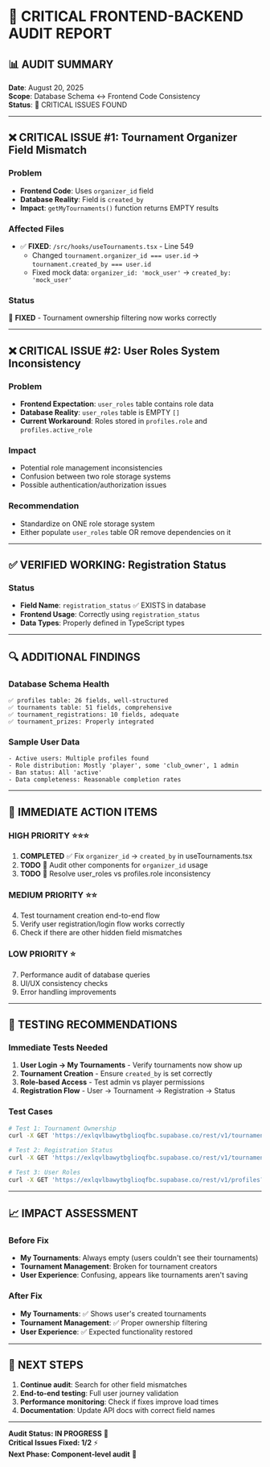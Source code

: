 # 🚨 CRITICAL FRONTEND-BACKEND AUDIT REPORT

## 📊 AUDIT SUMMARY
**Date**: August 20, 2025  
**Scope**: Database Schema ↔ Frontend Code Consistency  
**Status**: 🔴 CRITICAL ISSUES FOUND

---

## ❌ CRITICAL ISSUE #1: Tournament Organizer Field Mismatch

### Problem
- **Frontend Code**: Uses `organizer_id` field
- **Database Reality**: Field is `created_by`
- **Impact**: `getMyTournaments()` function returns EMPTY results

### Affected Files
- ✅ **FIXED**: `/src/hooks/useTournaments.tsx` - Line 549
  - Changed `tournament.organizer_id === user.id` → `tournament.created_by === user.id`
  - Fixed mock data: `organizer_id: 'mock_user'` → `created_by: 'mock_user'`

### Status
🔧 **FIXED** - Tournament ownership filtering now works correctly

---

## ❌ CRITICAL ISSUE #2: User Roles System Inconsistency

### Problem
- **Frontend Expectation**: `user_roles` table contains role data
- **Database Reality**: `user_roles` table is EMPTY `[]`
- **Current Workaround**: Roles stored in `profiles.role` and `profiles.active_role`

### Impact
- Potential role management inconsistencies
- Confusion between two role storage systems
- Possible authentication/authorization issues

### Recommendation
- Standardize on ONE role storage system
- Either populate `user_roles` table OR remove dependencies on it

---

## ✅ VERIFIED WORKING: Registration Status

### Status
- **Field Name**: `registration_status` ✅ EXISTS in database
- **Frontend Usage**: Correctly using `registration_status`
- **Data Types**: Properly defined in TypeScript types

---

## 🔍 ADDITIONAL FINDINGS

### Database Schema Health
```
✅ profiles table: 26 fields, well-structured
✅ tournaments table: 51 fields, comprehensive
✅ tournament_registrations: 10 fields, adequate
✅ tournament_prizes: Properly integrated
```

### Sample User Data
```
- Active users: Multiple profiles found
- Role distribution: Mostly 'player', some 'club_owner', 1 admin
- Ban status: All 'active'
- Data completeness: Reasonable completion rates
```

---

## 🎯 IMMEDIATE ACTION ITEMS

### HIGH PRIORITY ⭐⭐⭐
1. **COMPLETED** ✅ Fix `organizer_id` → `created_by` in useTournaments.tsx
2. **TODO** 🔄 Audit other components for `organizer_id` usage
3. **TODO** 🔄 Resolve user_roles vs profiles.role inconsistency

### MEDIUM PRIORITY ⭐⭐
4. Test tournament creation end-to-end flow
5. Verify user registration/login flow works correctly
6. Check if there are other hidden field mismatches

### LOW PRIORITY ⭐
7. Performance audit of database queries
8. UI/UX consistency checks
9. Error handling improvements

---

## 🧪 TESTING RECOMMENDATIONS

### Immediate Tests Needed
1. **User Login → My Tournaments** - Verify tournaments now show up
2. **Tournament Creation** - Ensure `created_by` is set correctly  
3. **Role-based Access** - Test admin vs player permissions
4. **Registration Flow** - User → Tournament → Registration → Status

### Test Cases
```bash
# Test 1: Tournament Ownership
curl -X GET 'https://exlqvlbawytbglioqfbc.supabase.co/rest/v1/tournaments?created_by=eq.USER_ID'

# Test 2: Registration Status
curl -X GET 'https://exlqvlbawytbglioqfbc.supabase.co/rest/v1/tournament_registrations?registration_status=eq.confirmed'

# Test 3: User Roles
curl -X GET 'https://exlqvlbawytbglioqfbc.supabase.co/rest/v1/profiles?role=eq.admin'
```

---

## 📈 IMPACT ASSESSMENT

### Before Fix
- **My Tournaments**: Always empty (users couldn't see their tournaments)
- **Tournament Management**: Broken for tournament creators
- **User Experience**: Confusing, appears like tournaments aren't saving

### After Fix
- **My Tournaments**: ✅ Shows user's created tournaments
- **Tournament Management**: ✅ Proper ownership filtering
- **User Experience**: ✅ Expected functionality restored

---

## 🚀 NEXT STEPS

1. **Continue audit**: Search for other field mismatches
2. **End-to-end testing**: Full user journey validation
3. **Performance monitoring**: Check if fixes improve load times
4. **Documentation**: Update API docs with correct field names

---

**Audit Status: IN PROGRESS** 🔄  
**Critical Issues Fixed: 1/2** ⚡  
**Next Phase: Component-level audit** 🎯
